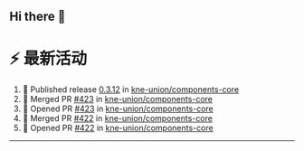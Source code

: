 ## Hi there 👋

<!--

**Here are some ideas to get you started:**

🙋‍♀️ A short introduction - what is your organization all about?
🌈 Contribution guidelines - how can the community get involved?
👩‍💻 Useful resources - where can the community find your docs? Is there anything else the community should know?
🍿 Fun facts - what does your team eat for breakfast?
🧙 Remember, you can do mighty things with the power of [Markdown](https://docs.github.com/github/writing-on-github/getting-started-with-writing-and-formatting-on-github/basic-writing-and-formatting-syntax)
-->


# ⚡ 最新活动

<!--START_SECTION:activity-->
1. 🚀 Published release [0.3.12](https://github.com/kne-union/components-core/releases/tag/0.3.12) in [kne-union/components-core](https://github.com/kne-union/components-core)
2. 🎉 Merged PR [#423](https://github.com/kne-union/components-core/pull/423) in [kne-union/components-core](https://github.com/kne-union/components-core)
3. 💪 Opened PR [#423](https://github.com/kne-union/components-core/pull/423) in [kne-union/components-core](https://github.com/kne-union/components-core)
4. 🎉 Merged PR [#422](https://github.com/kne-union/components-core/pull/422) in [kne-union/components-core](https://github.com/kne-union/components-core)
5. 💪 Opened PR [#422](https://github.com/kne-union/components-core/pull/422) in [kne-union/components-core](https://github.com/kne-union/components-core)
<!--END_SECTION:activity-->

---
